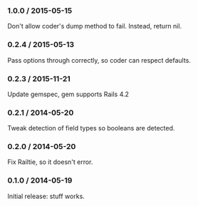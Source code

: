 ### 1.0.0 / 2015-05-15
Don't allow coder's dump method to fail. Instead, return nil.

### 0.2.4 / 2015-05-13

Pass options through correctly, so coder can respect defaults.

### 0.2.3 / 2015-11-21

Update gemspec, gem supports Rails 4.2

### 0.2.1 / 2014-05-20

Tweak detection of field types so booleans are detected.

### 0.2.0 / 2014-05-20

Fix Railtie, so it doesn't error.

### 0.1.0 / 2014-05-19

Initial release: stuff works.
